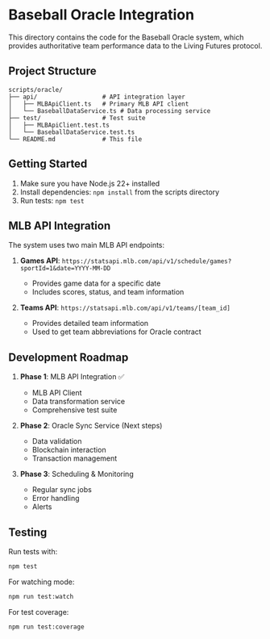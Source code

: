# Baseball Oracle Integration

This directory contains the code for the Baseball Oracle system, which provides authoritative team performance data to the Living Futures protocol.

## Project Structure

```
scripts/oracle/
├── api/                  # API integration layer
│   ├── MLBApiClient.ts   # Primary MLB API client
│   └── BaseballDataService.ts # Data processing service
├── test/                 # Test suite
│   ├── MLBApiClient.test.ts
│   └── BaseballDataService.test.ts
└── README.md             # This file
```

## Getting Started

1. Make sure you have Node.js 22+ installed
2. Install dependencies: `npm install` from the scripts directory
3. Run tests: `npm test`

## MLB API Integration

The system uses two main MLB API endpoints:

1. **Games API**: `https://statsapi.mlb.com/api/v1/schedule/games?sportId=1&date=YYYY-MM-DD`
   - Provides game data for a specific date
   - Includes scores, status, and team information

2. **Teams API**: `https://statsapi.mlb.com/api/v1/teams/[team_id]`
   - Provides detailed team information
   - Used to get team abbreviations for Oracle contract

## Development Roadmap

1. **Phase 1**: MLB API Integration ✅
   - MLB API Client
   - Data transformation service
   - Comprehensive test suite

2. **Phase 2**: Oracle Sync Service (Next steps)
   - Data validation
   - Blockchain interaction
   - Transaction management

3. **Phase 3**: Scheduling & Monitoring
   - Regular sync jobs
   - Error handling
   - Alerts

## Testing

Run tests with:

```bash
npm test
```

For watching mode:

```bash
npm run test:watch
```

For test coverage:

```bash
npm run test:coverage
```